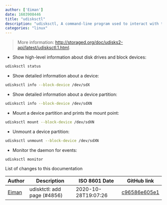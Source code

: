 ```yaml
---
author: ['Eiman']
date: 1603908446
title: "udisksctl"
description: "udisksctl, A command-line program used to interact with the udisksd daemon process."
categories: "linux"
---
```

> More information: <http://storaged.org/doc/udisks2-api/latest/udisksctl.1.html>.

- Show high-level information about disk drives and block devices:

```bash
udisksctl status
```

- Show detailed information about a device:

```bash
udisksctl info --block-device /dev/sdX
```

- Show detailed information about a device partition:

```bash
udisksctl info --block-device /dev/sdXN
```

- Mount a device partition and prints the mount point:

```bash
udisksctl mount --block-device /dev/sdXN
```

- Unmount a device partition:

```bash
udisksctl unmount --block-device /dev/sdXN
```

- Monitor the daemon for events:

```bash
udisksctl monitor
```
List of changes to this documentation


Author | Description | ISO 8601 Date | GitHub link
------|-----|-----|-----
[Eiman](mailto:eimanip@users.noreply.github.com) | udisktctl: add page (#4856) | 2020-10-28T19:07:26 | [c96586e605e1](https://github.com/tldr-pages/tldr/commit/c96586e605e1eb3f2497fe3fc0cd4b0599424203)

